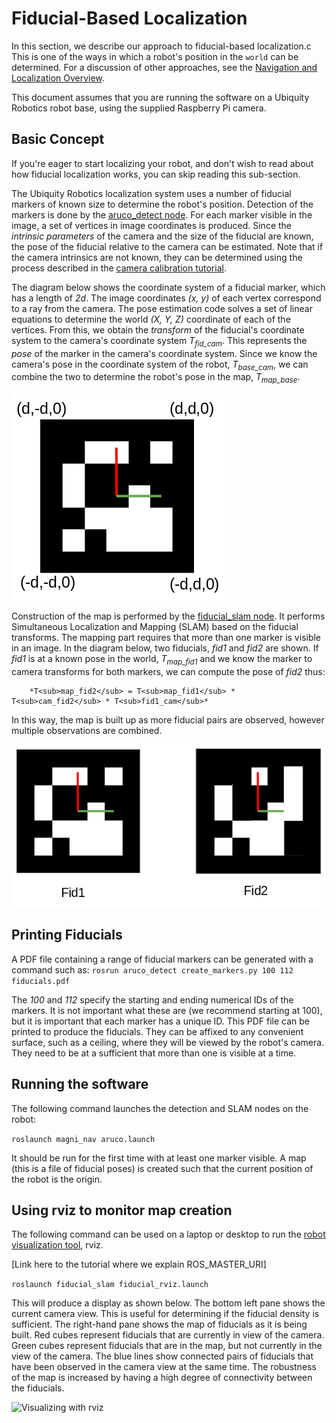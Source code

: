 
# Fiducial-Based Localization

In this section, we describe our approach to fiducial-based localization.c
This is one of the ways in which a robot's position in the `world` can
be determined.  For a discussion of other approaches, see the
[Navigation and Localization Overview](../overview/overview.md).

This document assumes that you are running the software on a Ubiquity
Robotics robot base, using the supplied Raspberry Pi camera.

## Basic Concept

If you're eager to start localizing your robot, and don't wish to read about
how fiducial localization works, you can skip reading this sub-section.

The Ubiquity Robotics localization system uses a number of fiducial markers
of known size to determine the robot's position.  Detection of the markers
is done by the [aruco_detect node](http://wiki.ros.org/aruco_detect).
For each marker visible in the image, a set of vertices in image coordinates
is produced.  Since the *intrinsic parameters* of the camera and the size
of the fiducial are known, the pose of the fiducial relative to the camera can
be estimated. Note that if the camera intrinsics are not known, they can
be determined using the process described in the
[camera calibration tutorial](http://wiki.ros.org/camera_calibration/Tutorials/MonocularCalibration).

The diagram below shows the coordinate system of a fiducial marker, which has a
length of *2d*.  The image coordinates *(x, y)* of each vertex correspond
to a ray from the camera.  The pose estimation code solves a set of linear
equations to determine the world *(X, Y, Z)* coordinate of each of the
vertices. From this, we obtain the *transform* of the fiducial's coordinate
system to the camera's coordinate system *T<sub>fid_cam</sub>*. This
represents the *pose* of the marker in the camera's coordinate system.  Since
we know the camera's pose in the coordinate system of the robot,
*T<sub>base_cam</sub>*, we can combine the two to determine the robot's pose
in the map, *T<sub>map_base</sub>*.

![Fiducial coordinate system](fiducial.png)

Construction of the map is performed by the
[fiducial_slam node](http://wiki.ros.org/fiducial_slam). It performs
Simultaneous Localization and Mapping (SLAM) based on the fiducial transforms.
The mapping part requires that more than one marker is visible in an image.
In the diagram below, two fiducials, *fid1* and *fid2* are shown. If *fid1*
is at a known pose in the world, *T<sub>map_fid1</sub>* and we know the
marker to camera transforms for both markers, we can compute the pose of
*fid2* thus:

        *T<sub>map_fid2</sub> = T<sub>map_fid1</sub> * T<sub>cam_fid2</sub> * T<sub>fid1_cam</sub>*

In this way, the map is built up as more fiducial pairs are observed, however
multiple observations are combined.

![Fiducial coordinate system](two_fiducials.png)

## Printing Fiducials

A PDF file containing a range of fiducial markers can be generated with a
command such as:
```rosrun aruco_detect create_markers.py 100 112 fiducials.pdf```

The *100* and *112* specify the starting and ending numerical IDs of the
markers.  It is not important what these are (we recommend starting at 100),
but it is important that each marker has a unique ID.  This PDF file can
be printed to produce the fiducials.  They can be affixed to any convenient
surface, such as a ceiling, where they will be viewed by the robot's camera.
They need to be at a sufficient that more than one is visible at
a time.

## Running the software

The following command launches the detection and SLAM nodes on the robot:

```roslaunch magni_nav aruco.launch```

It should be run for the first time with at least one marker visible.
A map (this is a file of fiducial poses) is created such that the current
position of the robot is the origin.

## Using rviz to monitor map creation

The following command can be used on a laptop or desktop to run the
[robot visualization tool](http://wiki.ros.org/rviz), rviz.

[Link here to the tutorial where we explain ROS_MASTER_URI]


```roslaunch fiducial_slam fiducial_rviz.launch```

This will produce a display as shown below.  The bottom left pane shows the
current camera view.  This is useful for determining if the fiducial density
is sufficient.  The right-hand pane shows the map of fiducials as it is being
built. Red cubes represent fiducials that are currently in view of the camera.
Green cubes represent fiducials that are in the map, but not currently
in the view of the camera. The blue lines show connected pairs of fiducials
that have been observed in the camera view at the same time.  The robustness
of the map is increased by having a high degree of connectivity between the
fiducials.

![Visualizing with rviz](fiducial_rviz.png)

